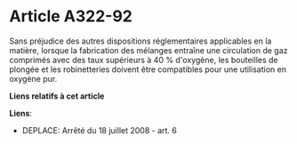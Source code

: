 # Article A322-92

Sans préjudice des autres dispositions réglementaires applicables en la matière, lorsque la fabrication des mélanges entraîne
une circulation de gaz comprimés avec des taux supérieurs à 40 % d'oxygène, les bouteilles de plongée et les robinetteries
doivent être compatibles pour une utilisation en oxygène pur.

**Liens relatifs à cet article**

**Liens**:

  - DEPLACE: Arrêté du 18 juillet 2008 - art. 6
